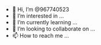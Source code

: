 - 👋 Hi, I’m @967740523
- 👀 I’m interested in ...
- 🌱 I’m currently learning ...
- 💞️ I’m looking to collaborate on ...
- 📫 How to reach me ...

<!---
967740523/967740523 is a ✨ special ✨ repository because its `README.md` (this file) appears on your GitHub profile.
You can click the Preview link to take a look at your changes.
--->
